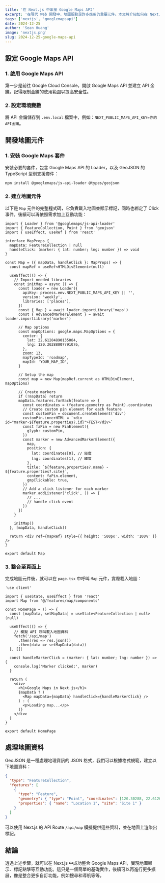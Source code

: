 ```yaml
---
title: '在 Next.js 中串接 Google Maps API'
excerpt: '在現代 Web 開發中，地圖服務是許多應用的重要元件。本文將介紹如何在 Next.js 中使用 Google Maps API，並展示一個包含地圖標記和互動功能的範例。'
tags: ['nextjs', 'googlemapsapi']
date: 2024-12-25
author: 'Sean Huang'
image: 'nextjs.png'
slug: 2024-12-25-google-maps-api
---
```


## 設定 Google Maps API

### 1. 啟用 Google Maps API

第一步是前往 Google Cloud Console，開啟 Google Maps API 並建立 API 金鑰。記得限制金鑰的使用範圍以提高安全性。

### 2. 設定環境變數

將 API 金鑰儲存到 `.env.local` 檔案中，例如：`NEXT_PUBLIC_MAPS_API_KEY=你的API金鑰`。

## 開發地圖元件

### 1. 安裝 Google Maps 套件

安裝必要的套件，包含 Google Maps API 的 Loader，以及 GeoJSON 的 TypeScript 型別支援套件：

```bash
npm install @googlemaps/js-api-loader @types/geojson
```

### 2. 建立地圖元件

以下是 `Map` 元件的完整程式碼，它負責載入地圖並顯示標記，同時也綁定了 Click 事件，後續可以再依照需求加上互動功能：

```tsx
import { Loader } from '@googlemaps/js-api-loader'
import { FeatureCollection, Point } from 'geojson'
import { useEffect, useRef } from 'react'

interface MapProps {
  mapData: FeatureCollection | null
  handleClick: (marker: { lat: number; lng: number }) => void
}

const Map = ({ mapData, handleClick }: MapProps) => {
  const mapRef = useRef<HTMLDivElement>(null)

  useEffect(() => {
    // Import needed libraries
    const initMap = async () => {
      const loader = new Loader({
        apiKey: process.env.NEXT_PUBLIC_MAPS_API_KEY || '',
        version: 'weekly',
        libraries: ['places'],
      })
      const { Map } = await loader.importLibrary('maps')
      const { AdvancedMarkerElement } = await loader.importLibrary('marker')

      // Map options
      const mapOptions: google.maps.MapOptions = {
        center: {
          lat: 22.61204890135084,
          lng: 120.30288007791076,
        },
        zoom: 13,
        mapTypeId: 'roadmap',
        mapId: 'YOUR_MAP_ID',
      }

      // Setup the map
      const map = new Map(mapRef.current as HTMLDivElement, mapOptions)

      // Create markers
      if (!mapData) return
      mapData.features.forEach(feature => {
        const coordinates = (feature.geometry as Point).coordinates
        // Create custom pin element for each feature
        const customPin = document.createElement('div')
        customPin.innerHTML = `<div id="marker-${feature.properties?.id}">TEST</div>`
        const faPin = new PinElement({
          glyph: customPin,
        })
        const marker = new AdvancedMarkerElement({
          map,
          position: {
            lat: coordinates[0], // 經度
            lng: coordinates[1], // 緯度
          },
          title: `${feature.properties?.name} - ${feature.properties?.site}`,
          content: faPin.element,
          gmpClickable: true,
        })
        // Add a click listener for each marker
        marker.addListener('click', () => {
          // ...
          // handle click event
        })
      })
    }

    initMap()
  }, [mapData, handleClick])

  return <div ref={mapRef} style={{ height: '500px', width: '100%' }} />
}

export default Map
```

### 3. 整合至頁面上

完成地圖元件後，就可以在 `page.tsx` 中呼叫 `Map` 元件，實際載入地圖：

```tsx
'use client'

import { useState, useEffect } from 'react'
import Map from '@/features/map/components'

const HomePage = () => {
  const [mapData, setMapData] = useState<FeatureCollection | null>(null)

  useEffect(() => {
    // 模擬 API 呼叫載入地圖資料
    fetch('/api/map')
      .then(res => res.json())
      .then(data => setMapData(data))
  }, [])

  const handleMarkerClick = (marker: { lat: number; lng: number }) => {
    console.log('Marker clicked:', marker)
  }

  return (
    <div>
      <h1>Google Maps in Next.js</h1>
      {mapData ? (
        <Map mapData={mapData} handleClick={handleMarkerClick} />
      ) : (
        <p>Loading map...</p>
      )}
    </div>
  )
}

export default HomePage
```

## 處理地圖資料

GeoJSON 是一種處理地理資訊的 JSON 格式，我們可以根據格式規範，建立以下地圖資料：

```json
{
  "type": "FeatureCollection",
  "features": [
    {
      "type": "Feature",
      "geometry": { "type": "Point", "coordinates": [120.30288, 22.61205] },
      "properties": { "name": "Location 1", "site": "Site 1" }
    }
  ]
}
```

可以使用 Next.js 的 API Route `/api/map` 模擬提供這些資料，並在地圖上渲染出標記。

## 結論

透過上述步驟，就可以在 Next.js 中成功整合 Google Maps API，實現地圖顯示、標記點擊等互動功能。這只是一個簡單的基礎實作，後續可以再進行更多擴展，像是整合更多自訂功能，例如搜尋和導航等等。
